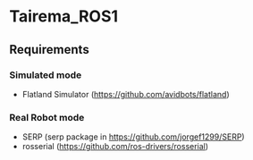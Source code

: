 # Tairema_ROS1

## Requirements
### Simulated mode
- Flatland Simulator (https://github.com/avidbots/flatland)
### Real Robot mode
- SERP (serp package in https://github.com/jorgef1299/SERP)
- rosserial (https://github.com/ros-drivers/rosserial)
